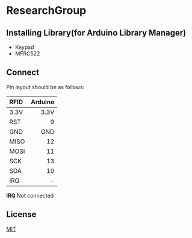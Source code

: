 # ResearchGroup

## Installing Library(for Arduino Library Manager)

+ Keypad
+ MFRC522

## Connect

Pin layout should be as follows:

| RFID | Arduino |
|:-----|--------:|
| 3.3V | 3.3V    |
| RST  | 9       |
| GND  | GND     |
| MISO | 12      |
| MOSI | 11      |
| SCK  | 13      |
| SDA  | 10      |
| IRQ  | -       |

 **IRQ** Not connected

## License

[MIT](http://lsong.mit-license.org/)
